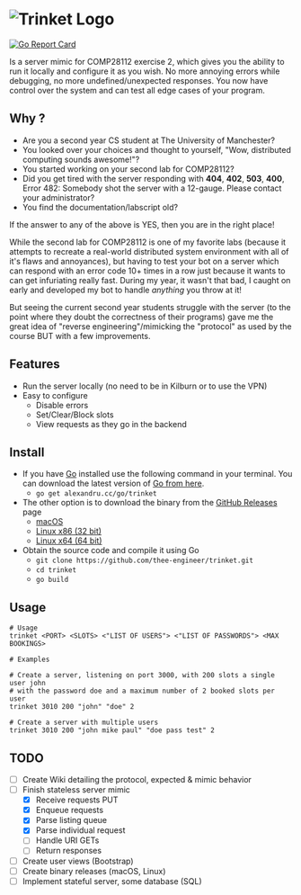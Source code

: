 # ![Trinket Logo](https://github.com/thee-engineer/trinket/blob/master/trinket.png?raw=true)

[![Go Report Card](https://goreportcard.com/badge/alexandru.cc/go/trinket)](https://goreportcard.com/report/alexandru.cc/go/trinket)

Is a server mimic for COMP28112 exercise 2, which gives you the ability to run it locally and configure it as you wish. No more annoying errors while debugging, no more undefined/unexpected responses. You now have control over the system and can test all edge cases of your program.

## Why ?

* Are you a second year CS student at The University of Manchester?
* You looked over your choices and thought to yourself, "Wow, distributed computing sounds awesome!"?
* You started working on your second lab for COMP28112?
* Did you get tired with the server responding with **404**, **402**, **503**, **400**, Error 482: Somebody shot the server with a 12-gauge. Please contact your administrator?
* You find the documentation/labscript old?

If the answer to any of the above is YES, then you are in the right place!

While the second lab for COMP28112 is one of my favorite labs (because it attempts to recreate a real-world distributed system environment with all of it's flaws and annoyances), but having to test your bot on a server which can respond with an error code 10+ times in a row just because it wants to can get infuriating really fast. During my year, it wasn't that bad, I caught on early and developed my bot to handle *anything* you throw at it!

But seeing the current second year students struggle with the server (to the point where they doubt the correctness of their programs) gave me the great idea of "reverse engineering"/mimicking the "protocol" as used by the course BUT with a few improvements.

## Features

* Run the server locally (no need to be in Kilburn or to use the VPN)
* Easy to configure
  * Disable errors
  * Set/Clear/Block slots
  * View requests as they go in the backend

## Install

* If you have [Go](https://golang.org) installed use the following command in your terminal. You can download the latest version of [Go from here](https://golang.org/dl/).
  * `go get alexandru.cc/go/trinket`
* The other option is to download the binary from the [GitHub Releases](https://github.com/thee-engineer/trinket/releases) page
  * [macOS](#)
  * [Linux x86 (32 bit)](#)
  * [Linux x64 (64 bit)](#)
* Obtain the source code and compile it using Go
  * `git clone https://github.com/thee-engineer/trinket.git`
  * `cd trinket`
  * `go build`

## Usage

```shell
# Usage
trinket <PORT> <SLOTS> <"LIST OF USERS"> <"LIST OF PASSWORDS"> <MAX BOOKINGS>

# Examples

# Create a server, listening on port 3000, with 200 slots a single user john
# with the password doe and a maximum number of 2 booked slots per user
trinket 3010 200 "john" "doe" 2

# Create a server with multiple users
trinket 3010 200 "john mike paul" "doe pass test" 2
```

## TODO

- [ ] Create Wiki detailing the protocol, expected & mimic behavior
- [ ] Finish stateless server mimic
  - [x] Receive requests PUT
  - [x] Enqueue requests
  - [x] Parse listing queue
  - [x] Parse individual request
  - [ ] Handle URI GETs
  - [ ] Return responses
- [ ] Create user views (Bootstrap)
- [ ] Create binary releases (macOS, Linux)
- [ ] Implement stateful server, some database (SQL)
